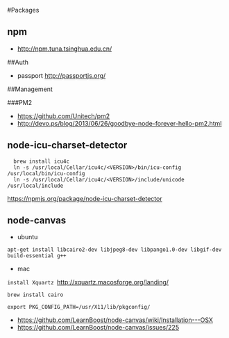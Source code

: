 #Packages

## npm

* <http://npm.tuna.tsinghua.edu.cn/>


##Auth

* passport <http://passportjs.org/>


##Management

###PM2

* <https://github.com/Unitech/pm2>
* <http://devo.ps/blog/2013/06/26/goodbye-node-forever-hello-pm2.html>

## node-icu-charset-detector

```
  brew install icu4c
  ln -s /usr/local/Cellar/icu4c/<VERSION>/bin/icu-config /usr/local/bin/icu-config
  ln -s /usr/local/Cellar/icu4c/<VERSION>/include/unicode /usr/local/include

```
<https://npmjs.org/package/node-icu-charset-detector>


## node-canvas

* ubuntu

`apt-get install libcairo2-dev libjpeg8-dev libpango1.0-dev libgif-dev build-essential g++`

* mac



`install Xquartz `<http://xquartz.macosforge.org/landing/>

`brew install cairo`

`export PKG_CONFIG_PATH=/usr/X11/lib/pkgconfig/`

* <https://github.com/LearnBoost/node-canvas/wiki/Installation---OSX>
* <https://github.com/LearnBoost/node-canvas/issues/225>
